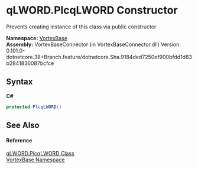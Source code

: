 # qLWORD.PlcqLWORD Constructor 
 

Prevents creating instance of this class via public constructor

**Namespace:**&nbsp;<a href="N_VortexBase.md">VortexBase</a><br />**Assembly:**&nbsp;VortexBaseConnector (in VortexBaseConnector.dll) Version: 0.101.0-dotnetcore.38+Branch.feature/dotnetcore.Sha.9184ded7250ef900bfdd1d83b2841836087bcfce

## Syntax

**C#**<br />
``` C#
protected PlcqLWORD()
```


## See Also


#### Reference
<a href="T_VortexBase_qLWORD_PlcqLWORD.md">qLWORD.PlcqLWORD Class</a><br /><a href="N_VortexBase.md">VortexBase Namespace</a><br />